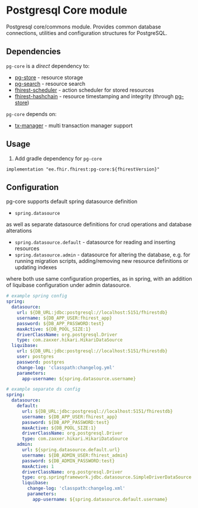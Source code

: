 # Postgresql Core module
Postgresql core/commons module. Provides common database connections, utilities and configuration structures for PostgreSQL.

## Dependencies

`pg-core` is a *direct* dependency to:
* [pg-store](../pg-store) - resource storage
* [pg-search](../pg-store) - resource search
* [fhirest-scheduler](../fhirest-scheduler) - action scheduler for stored resources
* [fhirest-hashchain](../fhirest-hashchain) - resource timestamping and integrity (through [pg-store](https://github.com/fhirest/fhirest/tree/master/pg-store))

`pg-core` depends on:
* [tx-manager](../tx-manager) - multi transaction manager support

## Usage
1. Add gradle dependency for `pg-core`
```
implementation "ee.fhir.fhirest:pg-core:${fhirestVersion}"
```

## Configuration
pg-core supports default spring datasource definition 
* `spring.datasource`  

as well as separate datasource definitions for crud operations and database alterations
* `spring.datasource.default` - datasource for reading and inserting resources
* `spring.datasource.admin` - datasource for altering the database, e.g. for running migration scripts, adding/removing new resource definitions or updating indexes

where both use same configuration properties, as in spring, with an addition of liquibase configuration under admin datasource.

```yml
# example spring config 
spring:
  datasource:
    url: ${DB_URL:jdbc:postgresql://localhost:5151/fhirestdb}
    username: ${DB_APP_USER:fhirest_app}
    password: ${DB_APP_PASSWORD:test}
    maxActive: ${DB_POOL_SIZE:1}
    driverClassName: org.postgresql.Driver
    type: com.zaxxer.hikari.HikariDataSource
  liquibase:
    url: ${DB_URL:jdbc:postgresql://localhost:5151/fhirestdb}
    user: postgres
    password: postgres
    change-log: 'classpath:changelog.yml'
    parameters:
      app-username: ${spring.datasource.username}
```

```yml
# example separate ds config
spring:
  datasource:
    default:
      url: ${DB_URL:jdbc:postgresql://localhost:5151/fhirestdb}
      username: ${DB_APP_USER:fhirest_app}
      password: ${DB_APP_PASSWORD:test}
      maxActive: ${DB_POOL_SIZE:1}
      driverClassName: org.postgresql.Driver
      type: com.zaxxer.hikari.HikariDataSource
    admin:
      url: ${spring.datasource.default.url}
      username: ${DB_ADMIN_USER:fhirest_admin}
      password: ${DB_ADMIN_PASSWORD:test}
      maxActive: 1
      driverClassName: org.postgresql.Driver
      type: org.springframework.jdbc.datasource.SimpleDriverDataSource
      liquibase:
        change-log: 'classpath:changelog.xml'
        parameters:
          app-username: ${spring.datasource.default.username}
```
